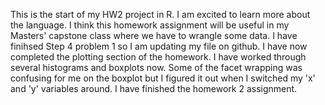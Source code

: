 This is the start of my HW2 project in R.  I am excited to learn more about the language.
I think this homework assignment will be useful in my Masters' capstone class where we have to wrangle some data.
I have finihsed Step 4 problem 1 so I am updating my file on github.
I have now completed the plotting section of the homework.
I have worked through several histograms and boxplots now.  Some of the facet wrapping was confusing for me on the boxplot but I figured it out when I switched my 'x' and 'y' variables around.
I have finished the homework 2 assignment.
